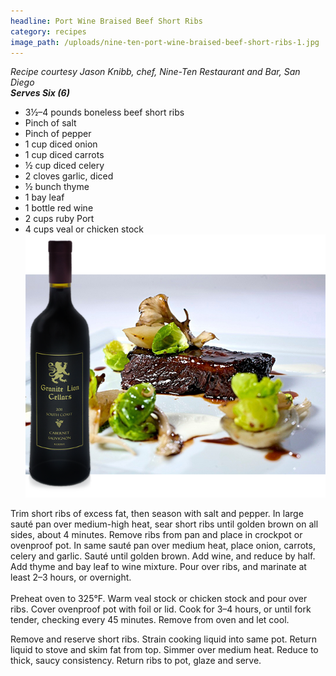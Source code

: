 ```yaml
---
headline: Port Wine Braised Beef Short Ribs
category: recipes
image_path: /uploads/nine-ten-port-wine-braised-beef-short-ribs-1.jpg
---
```



*Recipe courtesy Jason Knibb, chef, Nine-Ten Restaurant and Bar, San Diego<br>**Serves Six (6)***

* 3½–4 pounds boneless beef short ribs
* Pinch of salt
* Pinch of pepper
* 1 cup diced onion
* 1 cup diced carrots
* ½ cup diced celery
* 2 cloves garlic, diced
* ½ bunch thyme
* 1 bay leaf
* 1 bottle red wine
* 2 cups ruby Port
* 4 cups veal or chicken stock![](/uploads/versions/october-wine-pairing-fine-wine-close-to-home-1---x----640-560x---.png)

Trim short ribs of excess fat, then season with salt and pepper. In large saut&eacute; pan over medium-high heat, sear short ribs until golden brown on all sides, about 4 minutes. Remove ribs from pan and place in crockpot or ovenproof pot. In same saut&eacute; pan over medium heat, place onion, carrots, celery and garlic. Saut&eacute; until golden brown. Add wine, and reduce by half. Add thyme and bay leaf to wine mixture. Pour over ribs, and marinate at least 2–3 hours, or overnight.<br><br>Preheat oven to 325&deg;F. Warm veal stock or chicken stock and pour over ribs. Cover ovenproof pot with foil or lid. Cook for 3–4 hours, or until fork tender, checking every 45 minutes. Remove from oven and let cool.

Remove and reserve short ribs. Strain cooking liquid into same pot. Return<br>liquid to stove and skim fat from top. Simmer over medium heat. Reduce to thick, saucy consistency. Return ribs to pot, glaze and serve.